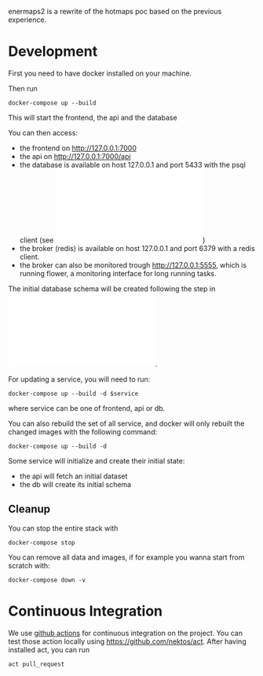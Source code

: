 enermaps2 is a rewrite of the hotmaps poc based on the previous experience.

# Development
First you need to have docker installed on your machine.

Then run

```
docker-compose up --build
```
This will start the frontend, the api and the database

You can then access:

* the frontend on http://127.0.0.1:7000
* the api on http://127.0.0.1:7000/api
* the database is available on host 127.0.0.1 and port 5433 with the psql 
client (see ![](db/README.md))
* the broker (redis) is available on host 127.0.0.1 and port 6379 with a redis client.
* the broker can also be monitored trough http://127.0.0.1:5555, which is running flower, a monitoring interface for long running tasks.

The initial database schema will be created following the step in ![](db/README.md).

For updating a service, you will need to run:

```
docker-compose up --build -d $service
```

where service can be one of frontend, api or db.

You can also rebuild the set of all service, and docker will only rebuilt the 
changed images with the following command:

```
docker-compose up --build -d
```

Some service will initialize and create their initial state:

* the api will fetch an initial dataset
* the db will create its initial schema

## Cleanup

You can stop the entire stack with

```
docker-compose stop
```

You can remove all data and images, if for example you wanna start from scratch with:

```
docker-compose down -v
```

# Continuous Integration

We use [github actions](https://github.com/features/actions) for continuous integration on the project.
You can test those action locally using https://github.com/nektos/act. After having installed act, you can run

```
act pull_request
```

